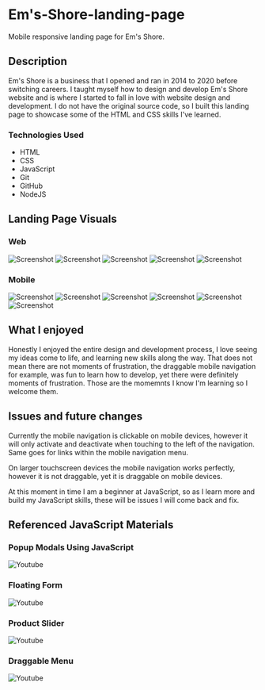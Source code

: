 # Em's-Shore-landing-page

Mobile responsive landing page for Em's Shore.

## Description

Em's Shore is a business that I opened and ran in 2014 to 2020 before switching careers. I taught myself how to design and develop Em's Shore website and is where I started to fall in love with website design and development. I do not have the original source code, so I built this landing page to showcase some of the HTML and CSS skills I've learned.

### Technologies Used

- HTML
- CSS
- JavaScript
- Git
- GitHub
- NodeJS

## Landing Page Visuals

### Web

![Screenshot](/README-IMGS/es-home-web.png)
![Screenshot](/README-IMGS/es-about-web.png)
![Screenshot](/README-IMGS/es-contact-web.png)
![Screenshot](/README-IMGS/es-products-web.png)
![Screenshot](/README-IMGS/es-product-details-web.png)

### Mobile

![Screenshot](/README-IMGS/es-home-mobile.png)
![Screenshot](/README-IMGS/es-nav-mobile.png)
![Screenshot](/README-IMGS/es-about-mobile.png)
![Screenshot](/README-IMGS/es-contact-mobile.png)
![Screenshot](/README-IMGS/es-products-mobile.png)
![Screenshot](/README-IMGS/es-product-details-mobile.png)

## What I enjoyed

Honestly I enjoyed the entire design and development process, I love seeing my ideas come to life, and learning new skills along the way. That does not mean there are not moments of frustration, the draggable mobile navigation for example, was fun to learn how to develop, yet there were definitely moments of frustration. Those are the momemnts I know I'm learning so I welcome them.

## Issues and future changes

Currently the mobile navigation is clickable on mobile devices, however it will only activate and deactivate when touching to the left of the navigation. Same goes for links within the mobile navigation menu.

On larger touchscreen devices the mobile navigation works perfectly, however it is not draggable, yet it is draggable on mobile devices.

At this moment in time I am a beginner at JavaScript, so as I learn more and build my JavaScript skills, these will be issues I will come back and fix.

## Referenced JavaScript Materials

### Popup Modals Using JavaScript

![Youtube](https://www.youtube.com/watch?v=9OlMQpivP2Q)

### Floating Form

![Youtube](https://www.youtube.com/watch?v=V5tgNwbvSy8&list=PL7p77eAgOOtK-mWrVj2bBnZztU9rcO6oO&index=2&t=1s)

### Product Slider

![Youtube](https://www.youtube.com/watch?v=Qc-LFzxoU6Q&t=927s)

### Draggable Menu

![Youtube](https://www.youtube.com/watch?v=sI2Oe7EkKMI)
